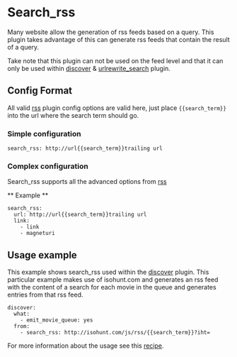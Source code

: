 # Search_rss
Many website allow the generation of rss feeds based on a query. This plugin takes advantage of this can generate rss feeds that contain the result of a query.

Take note that this plugin can not be used on the feed level and that it can only be used within [discover](/Plugins/discover) & [urlrewrite_search](/Plugins/urlrewrite_search) plugin.

## Config Format
All valid [rss](/Plugins/rss) plugin config options are valid here, just place ` {{search_term}} ` into the url where the search term should go.

### Simple configuration
```
search_rss: http://url{{search_term}}trailing url
```

### Complex configuration
Search_rss supports all the advanced options from [rss](/Plugins/rss)

** Example **
```
search_rss:
  url: http://url{{search_term}}trailing url
  link:
    - link
    - magneturi
```

## Usage example
This example shows search_rss used within the [discover](/Plugins/discover) plugin. This particular example makes use of isohunt.com and generates an rss feed with the content of a search for each movie in the queue and generates entries from that rss feed. 
```
discover:
  what:
    - emit_movie_queue: yes
  from:
    - search_rss: http://isohunt.com/js/rss/{{search_term}}?iht=
```
For more information about the usage see this [recipe](/Cookbook/Movies/discoverfeed).
